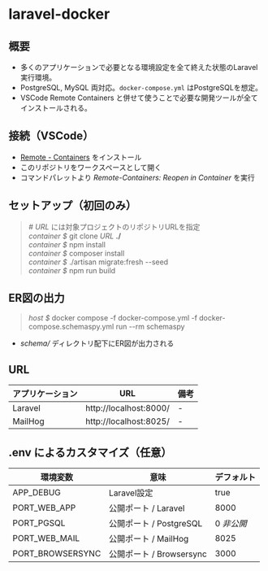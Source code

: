 # laravel-docker

## 概要

* 多くのアプリケーションで必要となる環境設定を全て終えた状態のLaravel実行環境。
* PostgreSQL, MySQL 両対応。`docker-compose.yml` はPostgreSQLを想定。
* VSCode Remote Containers と併せて使うことで必要な開発ツールが全てインストールされる。

## 接続（VSCode）

* [Remote - Containers](https://marketplace.visualstudio.com/items?itemName=ms-vscode-remote.remote-containers) をインストール
* このリポジトリをワークスペースとして開く
* コマンドパレットより *Remote-Containers: Reopen in Container* を実行

## セットアップ（初回のみ）

> \# *URL* には対象プロジェクトのリポジトリURLを指定  
> *container $* git clone *URL* **./**  
> *container $* npm install  
> *container $* composer install  
> *container $* ./artisan migrate:fresh --seed  
> *container $* npm run build  


## ER図の出力

> *host $* docker compose -f docker-compose.yml -f docker-compose.schemaspy.yml run --rm schemaspy

* *schema/* ディレクトリ配下にER図が出力される

## URL

|アプリケーション|URL|備考|
|-|-|-|
|Laravel|http://localhost:8000/|-|
|MailHog|http://localhost:8025/|-|

## .env によるカスタマイズ（任意）

|環境変数|意味|デフォルト|
|-|-|-|
|APP_DEBUG|Laravel設定|true|
|PORT_WEB_APP|公開ポート / Laravel|8000|
|PORT_PGSQL|公開ポート / PostgreSQL|0 *非公開*|
|PORT_WEB_MAIL|公開ポート / MailHog|8025|
|PORT_BROWSERSYNC|公開ポート / Browsersync|3000|

